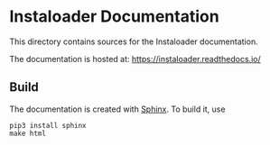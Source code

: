 # Instaloader Documentation

This directory contains sources for the Instaloader documentation.

The documentation is hosted at:
https://instaloader.readthedocs.io/

## Build

The documentation is created with [Sphinx](http://www.sphinx-doc.org/). To build it, use

```
pip3 install sphinx
make html
```
